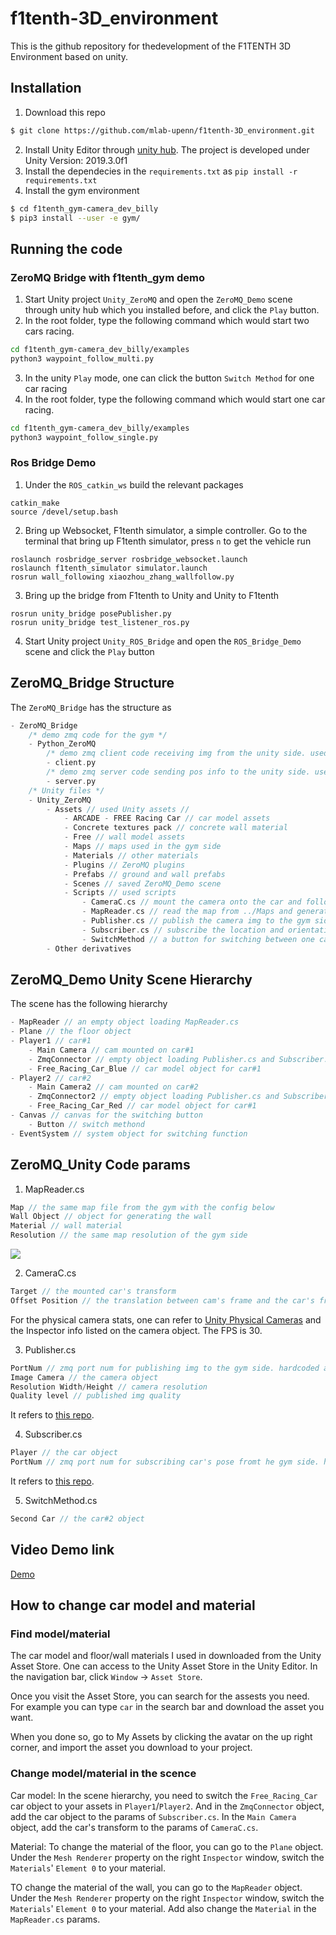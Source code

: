 # f1tenth-3D_environment
This is the github repository for thedevelopment of the F1TENTH 3D Environment based on unity.

## Installation
1. Download this repo
```bash
$ git clone https://github.com/mlab-upenn/f1tenth-3D_environment.git
```
2. Install Unity Editor through [unity hub](https://docs.unity3d.com/Manual/GettingStartedInstallingHub.html). The project is developed under Unity Version: 2019.3.0f1
3. Install the dependecies in the `requirements.txt` as `pip install -r requirements.txt`
4. Install the gym environment
```bash
$ cd f1tenth_gym-camera_dev_billy
$ pip3 install --user -e gym/
```

## Running the code
### ZeroMQ Bridge with f1tenth_gym demo
1. Start Unity project `Unity_ZeroMQ` and open the `ZeroMQ_Demo` scene through unity hub which you installed before, and click the `Play` button.
2. In the root folder, type the following command which would start two cars racing.
```bash
cd f1tenth_gym-camera_dev_billy/examples
python3 waypoint_follow_multi.py
```
3. In the unity `Play` mode, one can click the button `Switch Method` for one car racing
4. In the root folder, type the following command which would start one car racing.
```bash
cd f1tenth_gym-camera_dev_billy/examples
python3 waypoint_follow_single.py
```


### Ros Bridge Demo
1. Under the `ROS_catkin_ws` build the relevant packages
```
catkin_make
source /devel/setup.bash
```
2. Bring up Websocket, F1tenth simulator, a simple controller. Go to the terminal that bring up F1tenth simulator, press `n` to get the vehicle run
```
roslaunch rosbridge_server rosbridge_websocket.launch
roslaunch f1tenth_simulator simulator.launch
rosrun wall_following xiaozhou_zhang_wallfollow.py 
```
3. Bring up the bridge from F1tenth to Unity and Unity to F1tenth
```
rosrun unity_bridge posePublisher.py
rosrun unity_bridge test_listener_ros.py 
```
4. Start Unity project `Unity_ROS_Bridge` and open the `ROS_Bridge_Demo` scene and click the `Play` button




## ZeroMQ_Bridge Structure

The `ZeroMQ_Bridge` has the structure as
```C
- ZeroMQ_Bridge
    /* demo zmq code for the gym */
    - Python_ZeroMQ
        /* demo zmq client code receiving img from the unity side. used for reference in the gym environment */
        - client.py 
        /* demo zmq server code sending pos info to the unity side. used for reference in the gym environment */
        - server.py
    /* Unity files */
    - Unity_ZeroMQ
        - Assets // used Unity assets //
            - ARCADE - FREE Racing Car // car model assets
            - Concrete textures pack // concrete wall material
            - Free // wall model assets
            - Maps // maps used in the gym side
            - Materials // other materials
            - Plugins // ZeroMQ plugins
            - Prefabs // ground and wall prefabs
            - Scenes // saved ZeroMQ_Demo scene
            - Scripts // used scripts
                - CameraC.cs // mount the camera onto the car and follow its translation and orientation
                - MapReader.cs // read the map from ../Maps and generate the walls on the floor
                - Publisher.cs // publish the camera img to the gym side
                - Subscriber.cs // subscribe the location and orientation info of the car from the gym side
                - SwitchMethod // a button for switching between one car racing and two cars racing
        - Other derivatives
```

## ZeroMQ_Demo Unity Scene Hierarchy
The scene has the following hierarchy
```C
- MapReader // an empty object loading MapReader.cs
- Plane // the floor object
- Player1 // car#1
    - Main Camera // cam mounted on car#1
    - ZmqConnector // empty object loading Publisher.cs and Subscriber.cs for car#1
    - Free_Racing_Car_Blue // car model object for car#1
- Player2 // car#2
    - Main Camera2 // cam mounted on car#2
    - ZmqConnector2 // empty object loading Publisher.cs and Subscriber.cs for car#2
    - Free_Racing_Car_Red // car model object for car#1
- Canvas // canvas for the switching button
    - Button // switch methond
- EventSystem // system object for switching function
```

## ZeroMQ_Unity Code params
1. MapReader.cs
```C
Map // the same map file from the gym with the config below
Wall Object // object for generating the wall
Material // wall material
Resolution // the same map resolution of the gym side
```
![](../f1tenth-3D_environment/document/map_config.png)

2. CameraC.cs
```C
Target // the mounted car's transform
Offset Position // the translation between cam's frame and the car's frame
```
For the physical camera stats, one can refer to [Unity Physical Cameras](https://docs.unity3d.com/Manual/PhysicalCameras.html) and the Inspector info listed on the camera object. The FPS is 30.

3. Publisher.cs
```C
PortNum // zmq port num for publishing img to the gym side. hardcoded as 12346 now on the gym side
Image Camera // the camera object
Resolution Width/Height // camera resolution
Quality level // published img quality
```
It refers to [this repo](https://github.com/valkjsaaa/Unity-ZeroMQ-Example).

4. Subscriber.cs
```C
Player // the car object
PortNum // zmq port num for subscribing car's pose fromt he gym side. hardcoded as 12345 now on the gym side
```
It refers to [this repo](https://github.com/valkjsaaa/Unity-ZeroMQ-Example).

5. SwitchMethod.cs
```C
Second Car // the car#2 object
```

## Video Demo link
[Demo](https://drive.google.com/file/d/17mPikjnLHj_oWPZpzE_cKq1EdGVkt0eA/view?usp=sharing)

## How to change car model and material
### Find model/material
The car model and floor/wall materials I used in downloaded from the Unity Asset Store. One can access to the Unity Asset Store in the Unity Editor. In the navigation bar, click `Window` -> `Asset Store`.

Once you visit the Asset Store, you can search for the assests you need. For example you can type `car` in the search bar and download the asset you want.

When you done so, go to My Assets by clicking the avatar on the up right corner, and import the asset you download to your project.

### Change model/material in the scence
Car model: In the scene hierarchy, you need to switch the `Free_Racing_Car` car object to your assets in `Player1`/`Player2`. And in the `ZmqConnector` object, add the car object to the params of  `Subscriber.cs`. In the `Main Camera` object, add the car's transform to the params of `CameraC.cs`.

Material: To change the material of the floor, you can go to the `Plane` object. Under the `Mesh Renderer` property on the right `Inspector` window, switch the `Materials`' `Element 0` to your material.

TO change the material of the wall, you can go to the `MapReader` object. Under the `Mesh Renderer` property on the right `Inspector` window, switch the `Materials`' `Element 0` to your material. Add also change the `Material` in the `MapReader.cs` params.
